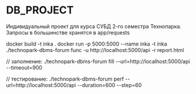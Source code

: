 # DB_PROJECT
Индивидуальный проект для курса СУБД 2-го семестра Технопарка.
Запросы в большинстве хранятся в app/requests

docker build -t inka .
docker run -p 5000:5000 --name inka -t inka
./technopark-dbms-forum func -u http://localhost:5000/api -r report.html

// заполнение:
./technopark-dbms-forum fill --url=http://localhost:5000/api --timeout=900

// тестирование:
./technopark-dbms-forum perf --url=http://localhost:5000/api --duration=600 --step=60 
